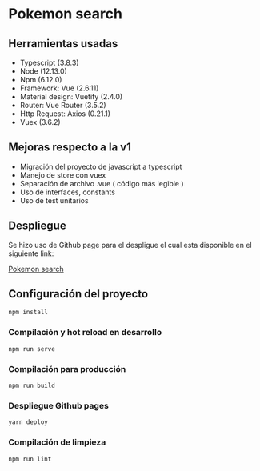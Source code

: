 # Pokemon search

## Herramientas usadas

- Typescript (3.8.3)
- Node (12.13.0)
- Npm (6.12.0)
- Framework: Vue (2.6.11)
- Material design: Vuetify (2.4.0)
- Router: Vue Router (3.5.2)
- Http Request: Axios (0.21.1)
- Vuex (3.6.2)

## Mejoras respecto a la v1

- Migración del proyecto de javascript a typescript
- Manejo de store con vuex
- Separación de archivo .vue ( código más legible )
- Uso de interfaces, constants
- Uso de test unitarios

## Despliegue

Se hizo uso de Github page para el despligue el cual esta disponible en el siguiente link:

[Pokemon search](https://gersoncarrascol.github.io/pokemon-search-v2/)

## Configuración del proyecto

```node
npm install
```

### Compilación y hot reload en desarrollo

```node
npm run serve
```

### Compilación para producción

```node
npm run build
```

### Despliegue Github pages

```node
yarn deploy
```

### Compilación de limpieza

```node
npm run lint
```
